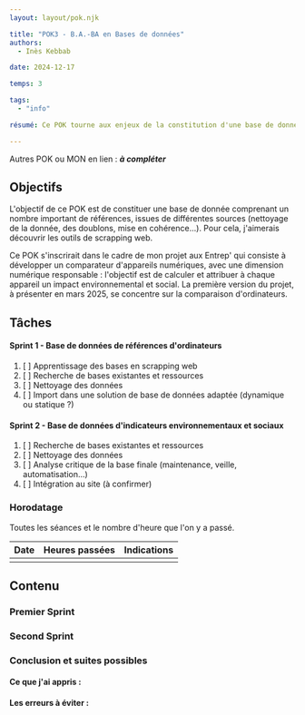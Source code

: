 ```yaml
---
layout: layout/pok.njk

title: "POK3 - B.A.-BA en Bases de données"
authors:
  - Inès Kebbab

date: 2024-12-17

temps: 3

tags:
  - "info"

résumé: Ce POK tourne aux enjeux de la constitution d'une base de données et aux techniques de scrapping de site web, dans le cadre de mon projet aux Entrep'.

---
```


Autres POK ou MON en lien :
***à compléter***


## Objectifs

L'objectif de ce POK est de constituer une base de donnée comprenant un nombre important de références, issues de différentes sources (nettoyage de la donnée, des doublons, mise en cohérence...). Pour cela, j'aimerais découvrir les outils de scrapping web.

Ce POK s'inscrirait dans le cadre de mon projet aux Entrep' qui consiste à développer un comparateur d'appareils numériques, avec une dimension numérique responsable : l'objectif est de calculer et attribuer à chaque appareil un impact environnemental et social. La première version du projet, à présenter en mars 2025, se concentre sur la comparaison d'ordinateurs.

## Tâches

#### Sprint 1 - Base de données de références d'ordinateurs
1. [ ] Apprentissage des bases en scrapping web
2. [ ] Recherche de bases existantes et ressources
3. [ ] Nettoyage des données
4. [ ] Import dans une solution de base de données adaptée (dynamique ou statique ?)

#### Sprint 2 - Base de données d'indicateurs environnementaux et sociaux
1. [ ] Recherche de bases existantes et ressources
2. [ ] Nettoyage des données
3. [ ] Analyse critique de la base finale (maintenance, veille, automatisation...)
4. [ ] Intégration au site (à confirmer)


### Horodatage

Toutes les séances et le nombre d'heure que l'on y a passé.

| Date | Heures passées | Indications |
| -------- | -------- |-------- |
|  |

## Contenu

### Premier Sprint

### Second Sprint

### Conclusion et suites possibles

#### Ce que j'ai appris :

#### Les erreurs à éviter :
